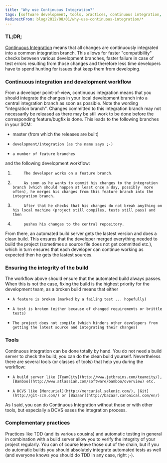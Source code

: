```yaml
---
title: "Why use Continuous Integration?"
tags: [software development, tools, practices, continuous integration, development workflow, automatic build]
RedirectFrom: blog/2012/08/01/why-use-continuous-integration/*
---
```


### TL;DR;

[Continuous Integration](http://en.wikipedia.org/wiki/Continuous_integration) means that all changes are continuously integrated into a common integration branch. This allows for faster "compatibility" checks between various development branches, faster failure in case of test errors resulting from those changes and therefore less time developers have to spend hunting for issues that keep them from developing.

### Continuous integration and development workflow

From a developer point-of-view, continuous integration means that you should integrate the changes in your local development branch into a central integration branch as soon as possible. Note the wording "integration branch". Changes committed to this integration branch may not necessarily be released as there may be still work to be done before the corresponding feature/bugfix is done. This leads to the following branches in your SCM:

* master (from which the releases are built)
*     development/integration (as the name says ;-)
*     a number of feature branches

and the following development workflow:

1.          The developer works on a feature branch.
2.          As soon as he wants to commit his changes to the integration branch (which should happen at least once a day, possibly 	more often), he merges his changes from this feature branch into the integration branch.
3.          After that he checks that his changes do not break anything on his local machine (project still compiles, tests still pass) and then
4.          pushes his changes to the central repository.

From there, an automated build server gets the lastest version and does a clean build. This ensures that the developer merged everything needed to build the project (sometimes a source file does not get committed etc.), which in turn ensures that each developer can continue working as expected then he gets the lastest sources.

### Ensuring the integrity of the build

The workflow above should ensure that the automated build always passes. When this is not the case, fixing the build is the highest priority for the development team, as a broken build means that either

*     A feature is broken (marked by a failing test ... hopefully)
*     A test is broken (either because of changed requirements or brittle tests)
*     The project does not compile (which hinders other developers from getting the latest source and integrating their changes)

### Tools

Continuous integration can be done totally by hand. You do not need a build server to check the build, you can do the clean build yourself. Nevertheless there are several tools (or classes of tools) that help you during the workflow:

*     A build server like [TeamCity](http://www.jetbrains.com/teamcity/), [Bamboo](http://www.atlassian.com/software/bamboo/overview) etc.
*     A DCVS like [Mercurial](http://mercurial.selenic.com/), [Git](http://git-scm.com/) or [Bazaar](http://bazaar.canonical.com/en/)

As I said, you can do Continuous Integration without those or with other tools, but especially a DCVS eases the integration process.

### Complementary practices

Practices like TDD (and its various cousins) and automatic testing in general in combination with a build server allow you to verify the integrity of your project regularly. You can of course leave those out of the chain, but if you do automatic builds you should absolutely integrate automated tests as well (and everyone knows you should do TDD in any case, right ;-).
